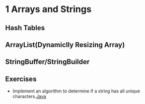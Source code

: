# 1 Arrays and Strings

## Hash Tables

## ArrayList(Dynamiclly Resizing Array)

## StringBuffer/StringBuilder

## Exercises

* Implement an algorithm to determine if a string has all unique characters.[Java](UniqueCharacters.java)  
